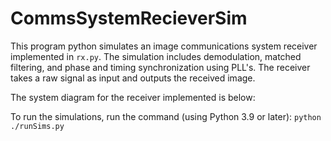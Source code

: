 # CommsSystemRecieverSim

This program python simulates an image communications system receiver implemented in `rx.py`. The simulation includes demodulation, matched filtering, and phase and timing synchronization using PLL's. The receiver takes a raw signal as input and outputs the received image.

The system diagram for the receiver implemented is below:


To run the simulations, run the command (using Python 3.9 or later): `python ./runSims.py`
